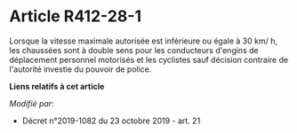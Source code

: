 # Article R412-28-1

Lorsque la vitesse maximale autorisée est inférieure ou égale à 30 km/ h, les chaussées sont à double sens pour les
conducteurs d'engins de déplacement personnel motorisés et les cyclistes sauf décision contraire de l'autorité investie du
pouvoir de police.

**Liens relatifs à cet article**

_Modifié par_:

  - Décret n°2019-1082 du 23 octobre 2019 - art. 21

